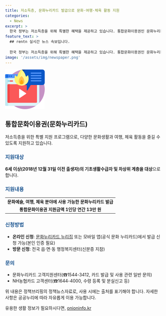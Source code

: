 ```yaml
---
title: 저소득층, 문화누리카드 발급으로 문화·여행·체육 활동 지원
categories:
  - News
excerpt: >
  한국 정부는 저소득층을 위해 특별한 혜택을 제공하고 있습니다. 통합문화이용권인 문화누리카드로 문화예술, 여행, 체육 활동을 즐길 수 있습니다. 6세 이상의 기초생활수급자 및 차상위 계층이 지원 대상이며, 1인당 연간 13만 원의 지원금액이 제공됩니다. 온라인이나 방문 신청을 통해 카드를 발급받을 수 있으며, NH농협은행이나 행정복지센터에서 수령이 가능합니다. 또한 문화누리카드에는 스포츠강좌이용권과 중복으로 발급이 가능하며, 관련 문의는 고객센터를 통해 가능합니다. (자료출처=정책브리핑 www.korea.kr)
feature_text: >
  ## rentn 실시간 뉴스 속보입니다.

  한국 정부는 저소득층을 위해 특별한 혜택을 제공하고 있습니다. 통합문화이용권인 문화누리카드로 문화예술, 여행, 체육 활동을 즐길 수 있습니다. 6세 이상의 기초생활수급자 및 차상위 계층이 지원 대상이며, 1인당 연간 13만 원의 지원금액이 제공됩니다. 온라인이나 방문 신청을 통해 카드를 발급받을 수 있으며, NH농협은행이나 행정복지센터에서 수령이 가능합니다. 또한 문화누리카드에는 스포츠강좌이용권과 중복으로 발급이 가능하며, 관련 문의는 고객센터를 통해 가능합니다. (자료출처=정책브리핑 www.korea.kr)
image: '/assets/img/newspaper.png'
---
```


<p><img src="/assets/img/news.png" alt="rentncar 속보" /></p>

<h2 data-ke-size="size26">통합문화이용권(문화누리카드)</h2>

<p data-ke-size="size16">저소득층을 위한 특별 지원 프로그램으로, 다양한 문화생활과 여행, 체육 활동을 즐길 수 있도록 지원하고 있습니다.</p>

<h3><b><span style="color: #1a5490;">지원대상</span></b></h3>

<p><b>6세 이상(2018년 12월 31일 이전 출생자)의 <b>기초생활수급자</b> 및 <b>차상위 계층</b>을 대상</b>으로 합니다.</p>

<h3><b><span style="color: #1a5490;">지원내용</span></b></h3>

<table>
  <tr>
    <td style="text-align: center; height: 17px;"><b>문화예술, 여행, 체육 분야에 사용 가능한 <b>문화누리카드</b> 발급</b></td>
  </tr>
  <tr>
    <td style="text-align: center; height: 17px;"><b>통합문화이용권 지원금액 <b>1인당 연간 13만 원</b></td>
  </tr>
</table>

<h3><b><span style="color: #1a5490;">신청방법</span></b></h3>

<ul>
  <li><b>온라인 신청</b>: <a href="https://www.nuricard.or.kr/" target="_blank" rel="noopener">문화누리카드 누리집</a> 또는 모바일 앱(공식 문화 누리카드)에서 발급 신청 가능(본인 인증 필요)</li>
  <li><b>방문 신청</b>: 전국 읍·면·동 행정복지센터(신분증 지참)</li>
</ul>

<h3><b><span style="color: #1a5490;">문의</span></b></h3>

<ul>
  <li>문화누리카드 고객지원센터(☎1544-3412, 카드 발급 및 사용 관련 일반 문의)</li>
  <li>NH농협카드 고객센터(☎1644-4000, 수령 등록 및 분실신고 등)</li>
</ul>

<p data-ke-size="size16">위 내용은 정책브리핑의 정책뉴스자료로, 사용 시에는 출처를 표기해야 합니다. 자세한 사항은 공공누리에 따라 자유롭게 이용 가능합니다.</p>
유용한 생활 정보가 필요하시다면, <a href="https://onioninfo.kr" rel="dofollow">onioninfo.kr</a>


